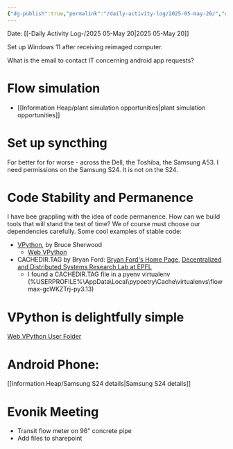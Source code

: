 ```yaml
---
{"dg-publish":true,"permalink":"/daily-activity-log/2025-05-may-20/","noteIcon":"","created":"2025-07-07T14:23:43.375-05:00"}
---
```


Date: [[-Daily Activity Log-/2025 05-May 20\|2025 05-May 20]]

Set up Windows 11 after receiving reimaged computer.

What is the email to contact IT concerning android app requests?

# Flow simulation
- [[Information Heap/plant simulation opportunities\|plant simulation opportunities]]

# Set up syncthing
For better for for worse - across the Dell, the Toshiba, the Samsung A53. I need permissions on the Samsung S24. It is not on the S24.
# Code Stability and Permanence
I have bee grappling with the idea of code permanence. How can we build tools that will stand the test of time? We of course must choose our dependencies carefully. Some cool examples of stable code:
- [VPython](https://vpython.org/), by Bruce Sherwood
	- [Web VPython](https://www.glowscript.org/#/user/GlowScriptDemos/folder/Examples/program/BoxLightTest)
- CACHEDIR.TAG by Bryan Ford: [Bryan Ford's Home Page](https://bford.info/), [Decentralized and Distributed Systems Research Lab at EPFL](https://github.com/dedis/)
	- I found a CACHEDIR.TAG file in a pyenv virtualenv (%USERPROFILE%\AppData\Local\pypoetry\Cache\virtualenvs\flowmax-gcWKZTrj-py3.13)

# VPython is delightfully simple
[Web VPython User Folder](https://www.glowscript.org/#/user/george.bennett/folder/MyPrograms/)


# Android Phone:
[[Information Heap/Samsung S24 details\|Samsung S24 details]]


# Evonik Meeting
- Transit flow meter on 96" concrete pipe
- Add files to sharepoint